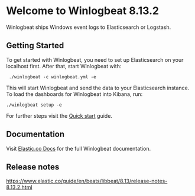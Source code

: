 # Welcome to Winlogbeat 8.13.2

Winlogbeat ships Windows event logs to Elasticsearch or Logstash.

## Getting Started

To get started with Winlogbeat, you need to set up Elasticsearch on
your localhost first. After that, start Winlogbeat with:

     ./winlogbeat -c winlogbeat.yml -e

This will start Winlogbeat and send the data to your Elasticsearch
instance. To load the dashboards for Winlogbeat into Kibana, run:

    ./winlogbeat setup -e

For further steps visit the
[Quick start](https://www.elastic.co/guide/en/beats/winlogbeat/8.13/winlogbeat-installation-configuration.html) guide.

## Documentation

Visit [Elastic.co Docs](https://www.elastic.co/guide/en/beats/winlogbeat/8.13/index.html)
for the full Winlogbeat documentation.

## Release notes

https://www.elastic.co/guide/en/beats/libbeat/8.13/release-notes-8.13.2.html
